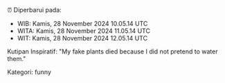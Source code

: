 ⏰ Diperbarui pada:
- WIB: Kamis, 28 November 2024 10.05.14 UTC
- WITA: Kamis, 28 November 2024 11.05.14 UTC
- WIT: Kamis, 28 November 2024 12.05.14 UTC

Kutipan Inspiratif:
"My fake plants died because I did not pretend to water them."


Kategori: funny

